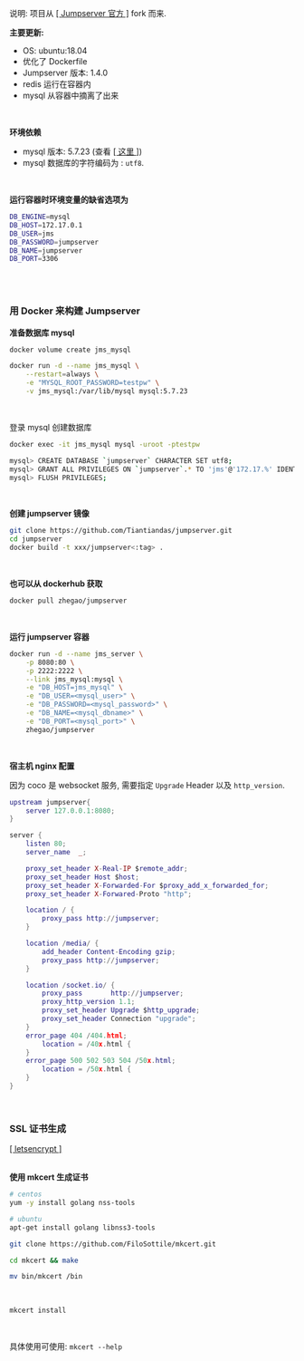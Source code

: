 说明: 项目从 [[ Jumpserver 官方 ]](https://github.com/jumpserver/jumpserver.git) fork 而来.
<br>

**主要更新:**

- OS: ubuntu:18.04
- 优化了 Dockerfile
- Jumpserver 版本: 1.4.0
- redis 运行在容器内
- mysql 从容器中摘离了出来
<br>

**环境依赖**

- mysql 版本: 5.7.23  (查看 [[ 这里 ]](https://github.com/jumpserver/jumpserver/issues/1654))
- mysql 数据库的字符编码为 : `utf8`. 
<br>

**运行容器时环境变量的缺省选项为**

```sh
DB_ENGINE=mysql
DB_HOST=172.17.0.1
DB_USER=jms
DB_PASSWORD=jumpserver
DB_NAME=jumpserver
DB_PORT=3306
```
<br><br>


### 用 Docker 来构建 Jumpserver

**准备数据库 mysql**

```sh
docker volume create jms_mysql

docker run -d --name jms_mysql \
    --restart=always \
    -e "MYSQL_ROOT_PASSWORD=testpw" \
    -v jms_mysql:/var/lib/mysql mysql:5.7.23
```
<br>

登录 mysql 创建数据库

```sh
docker exec -it jms_mysql mysql -uroot -ptestpw

mysql> CREATE DATABASE `jumpserver` CHARACTER SET utf8;
mysql> GRANT ALL PRIVILEGES ON `jumpserver`.* TO 'jms'@'172.17.%' IDENTIFIED BY "jumpserver";
mysql> FLUSH PRIVILEGES;
```
<br>

**创建 jumpserver 镜像**
```sh
git clone https://github.com/Tiantiandas/jumpserver.git
cd jumpserver
docker build -t xxx/jumpserver<:tag> .
```
<br>

**也可以从 dockerhub 获取**

```sh
docker pull zhegao/jumpserver
```
<br>

**运行 jumpserver 容器**

```bash
docker run -d --name jms_server \
    -p 8080:80 \
    -p 2222:2222 \
    --link jms_mysql:mysql \
    -e "DB_HOST=jms_mysql" \
    -e "DB_USER=<mysql_user>" \
    -e "DB_PASSWORD=<mysql_password>" \
    -e "DB_NAME=<mysql_dbname>" \
    -e "DB_PORT=<mysql_port>" \
    zhegao/jumpserver
```
<br>

**宿主机 nginx 配置**

因为 coco 是 websocket 服务, 需要指定 `Upgrade` Header 以及 `http_version`.

```lua
upstream jumpserver{
    server 127.0.0.1:8080;
}

server {
    listen 80;
    server_name  _;

    proxy_set_header X-Real-IP $remote_addr;
    proxy_set_header Host $host;
    proxy_set_header X-Forwarded-For $proxy_add_x_forwarded_for;
    proxy_set_header X-Forwared-Proto "http";

    location / {
        proxy_pass http://jumpserver;
    }

    location /media/ {
        add_header Content-Encoding gzip;
        proxy_pass http://jumpserver;
    }

    location /socket.io/ {
        proxy_pass       http://jumpserver;
        proxy_http_version 1.1;
        proxy_set_header Upgrade $http_upgrade;
        proxy_set_header Connection "upgrade";
    }
    error_page 404 /404.html;
        location = /40x.html {
    }
    error_page 500 502 503 504 /50x.html;
        location = /50x.html {
    }
}
```
<br>

### SSL 证书生成

[[ letsencrypt ]](https://www.cnblogs.com/tiantiandas/p/letsencrypt_generate_ssl_certificate.html)
<br><br>

**使用 mkcert 生成证书**

```sh
# centos
yum -y install golang nss-tools

# ubuntu
apt-get install golang libnss3-tools

git clone https://github.com/FiloSottile/mkcert.git

cd mkcert && make 

mv bin/mkcert /bin
```
<br>

```sh
mkcert install
```
<br>

具体使用可使用: `mkcert --help`
